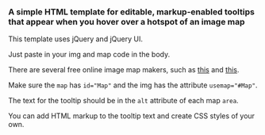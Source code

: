 ### A simple HTML template for editable, markup-enabled tooltips that appear when you hover over a hotspot of an image map

This template uses jQuery and jQuery UI.

Just paste in your img and map code in the body.

There are several free online image map makers, such as [this](http://www.maschek.hu/imagemap/imgmap) and [this](https://developer.cdn.mozilla.net/media/uploads/demos/s/u/summerstyle/365ccfd644f2b008c33f0046d2ba1a8f/summer-html-image-ma_1355318513_demo_package/index.html).

Make sure the `map` has `id="Map"` and the img has the attribute `usemap="#Map"`.

The text for the tooltip should be in the `alt` attribute of each map `area`.

You can add HTML markup to the tooltip text and create CSS styles of your own. 

